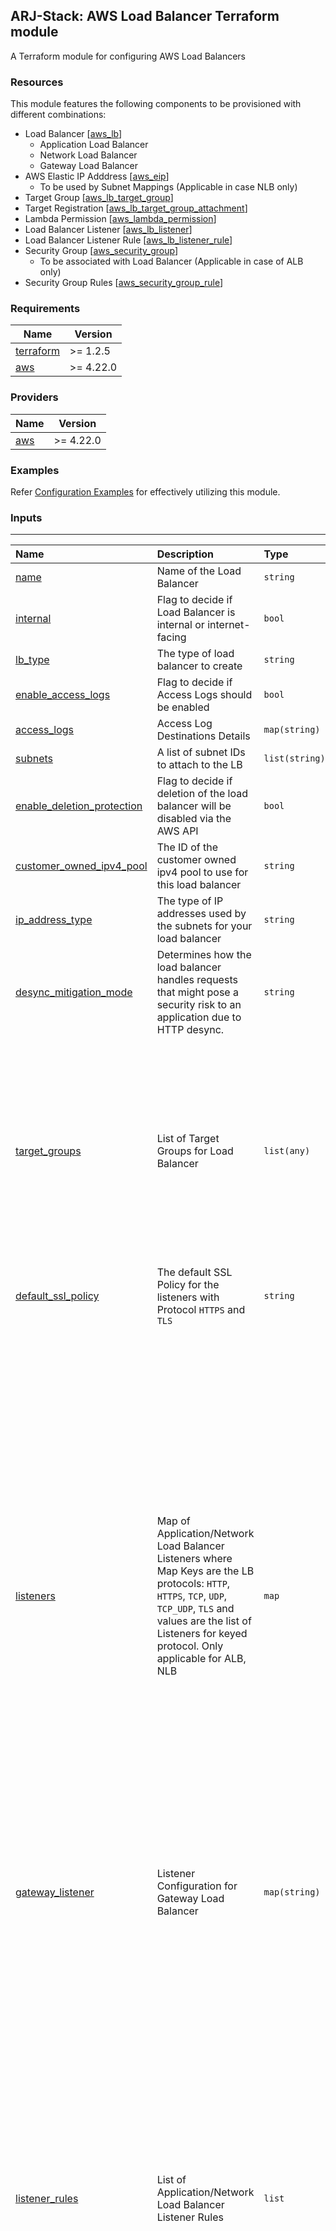 ## ARJ-Stack: AWS Load Balancer Terraform module

A Terraform module for configuring AWS Load Balancers

### Resources
This module features the following components to be provisioned with different combinations:

- Load Balancer [[aws_lb](https://registry.terraform.io/providers/hashicorp/aws/latest/docs/resources/lb)]
    - Application Load Balancer
    - Network Load Balancer
    - Gateway Load Balancer
- AWS Elastic IP Adddress [[aws_eip](https://registry.terraform.io/providers/hashicorp/aws/latest/docs/resources/eip)]
    - To be used by Subnet Mappings (Applicable in case NLB only)
- Target Group [[aws_lb_target_group](https://registry.terraform.io/providers/hashicorp/aws/latest/docs/resources/lb_target_group)]
- Target Registration [[aws_lb_target_group_attachment](https://registry.terraform.io/providers/hashicorp/aws/latest/docs/resources/lb_target_group_attachment)]
- Lambda Permission [[aws_lambda_permission](https://registry.terraform.io/providers/hashicorp/aws/latest/docs/resources/lambda_permission)]
- Load Balancer Listener [[aws_lb_listener](https://registry.terraform.io/providers/hashicorp/aws/latest/docs/resources/lb_listener)]
- Load Balancer Listener Rule [[aws_lb_listener_rule](https://registry.terraform.io/providers/hashicorp/aws/latest/docs/resources/lb_listener_rule)]
- Security Group [[aws_security_group](https://registry.terraform.io/providers/hashicorp/aws/latest/docs/resources/security_group)]
    - To be associated with Load Balancer (Applicable in case of ALB only)
- Security Group Rules [[aws_security_group_rule](https://registry.terraform.io/providers/hashicorp/aws/latest/docs/resources/security_group_rule)]

### Requirements

| Name | Version |
|------|---------|
| <a name="requirement_terraform"></a> [terraform](#requirement\_terraform) | >= 1.2.5 |
| <a name="requirement_aws"></a> [aws](#requirement\_aws) | >= 4.22.0 |

### Providers

| Name | Version |
|------|---------|
| <a name="provider_aws"></a> [aws](#provider\_aws) | >= 4.22.0 |

### Examples

Refer [Configuration Examples](https://github.com/arjstack/terraform-aws-examples/tree/main/aws-load-balancer) for effectively utilizing this module.

### Inputs
---

| Name | Description | Type | Default | Required | Example|
|:------|:------|:------|:------|:------:|:------|
| <a name="name"></a> [name](#input\_name) | Name of the Load Balancer | `string` |  | yes | |
| <a name="internal"></a> [internal](#input\_internal) | Flag to decide if Load Balancer is internal or internet-facing | `bool` | `false` | no | |
| <a name="lb_type"></a> [lb_type](#input\_lb\_type) | The type of load balancer to create | `string` | `application` | no | |
| <a name="enable_access_logs"></a> [enable_access_logs](#input\_enable\_access\_logs) | Flag to decide if Access Logs should be enabled | `bool` | `false` | no | |
| <a name="access_logs"></a> [access_logs](#access\_logs) | Access Log Destinations Details | `map(string)` | `{}` | no | |
| <a name="subnets"></a> [subnets](#input\_subnets) | A list of subnet IDs to attach to the LB | `list(string)` | `[]` | no | |
| <a name="enable_deletion_protection"></a> [enable_deletion_protection](#input\_enable_deletion_protection) | Flag to decide if deletion of the load balancer will be disabled via the AWS API | `bool` | `false` | no | |
| <a name="customer_owned_ipv4_pool"></a> [customer_owned_ipv4_pool](#input\_customer\_owned\_ipv4\_pool) | The ID of the customer owned ipv4 pool to use for this load balancer | `string` |  | no | |
| <a name="ip_address_type"></a> [ip_address_type](#input\_ip\_address\_type) | The type of IP addresses used by the subnets for your load balancer | `string` | `ipv4` | no | |
| <a name="desync_mitigation_mode"></a> [desync_mitigation_mode](#input\_desync\_mitigation\_mode) | Determines how the load balancer handles requests that might pose a security risk to an application due to HTTP desync. | `string` | `defensive` | no | |
| <a name="target_groups"></a> [target_groups](#target\_group) | List of Target Groups for Load Balancer | `list(any)` | `[]` | no | <pre>[<br>   {<br>     name = "alb-target-1"<br>     target_type  = "ip"<br>     port = 80<br>     protocol = "HTTP"<br>     interval = 60<br><br>     health_check = {<br>         healthy_threshold = 5<br>         unhealthy_threshold = 3<br>     }<br>     stickiness = {<br>       type = "lb_cookie"<br>       cookie_duration = 3600<br>     }<br>   }<br>] |
| <a name="default_ssl_policy"></a> [default_ssl_policy](#input\_default\_ssl\_policy) | The default SSL Policy for the listeners with Protocol `HTTPS` and `TLS` | `string` | `"ELBSecurityPolicy-2016-08"` | no | |
| <a name="listeners"></a> [listeners](#listener) | Map of Application/Network Load Balancer Listeners where Map Keys are the LB protocols: `HTTP`, `HTTPS`, `TCP`, `UDP`, `TCP_UDP`, `TLS` and values are the list of Listeners for keyed protocol. Only applicable for ALB, NLB | `map` | `{}` | no | <pre>{<br>   http = [<br>     {<br>       port = 80<br>       order = 3000<br>       forward = {<br>         target_groups = {<br>           "alb-target-8080" = {<br>             weight = 70<br>           }<br>           "alb-target-8081" = {<br>             weight = 30<br>           }<br>         }<br>         stickiness = 60<br>       }<br>     },<br>     {<br>       port = 81<br>       order = 3000<br>       action_type = "redirect"<br>       redirect = {<br>         port        = "8081"<br>         protocol    = "HTTP"<br>         status_code = "HTTP_301"<br>       }<br>     },<br>   ],<br>   https = [<br>     {<br>       port = 443<br>       action_type = "authenticate-cognito"<br>       order = 3000<br>       certificate_arn = "arn:aws:acm:<region>::certificate/<certificate_ID>"<br>       authenticate_cognito = {<br>         user_pool_arn       = "arn:aws:cognito-idp:<region>::userpool/<pool_id>"<br>         user_pool_client_id = "client id"<br>         user_pool_domain    = "domain"<br>       }<br>     }<br>   ]<br>} |
| <a name="gateway_listener"></a> [gateway_listener](#input\_gateway_listener) | Listener Configuration for Gateway Load Balancer | `map(string)` | `{}` | no | <pre>{<br>   target_group = "Default Target Group Name for Gateway LB"<br>} |
| <a name="listener_rules"></a> [listener_rules](#listener_rule) | List of Application/Network Load Balancer Listener Rules | `list` | `[]` | no | <pre>[<br>   {<br>     listener_protocol = "HTTP"<br>     listener_port = 80<br>     priority = 200<br><br>     actions = {<br>       forward = {<br>         target_group = "target group name"<br>       },<br>       redirect = {<br>         // redirect action properties<br>       }<br>     }<br>     conditions = {<br>       path_pattern =[<br>         "/images",<br>         "static"<br>       ]<br>       source_ip = ["xxx.xxx.xxx.xxx/xx"]<br>     }<br>   },<br>   {<br>     listener_protocol = "HTTP"<br>     listener_port = 81<br>     priority = 300<br><br>     actions = {<br>       weighted_forward = {<br>         target_groups = {<br>           // define at least 2 target maps with weight<br>         }<br>       },<br>       fixed_response = {<br>         // fixed-response action properties<br>       }<br>     }<br>     conditions = {<br>       values for one of the conditions<br>       host_header = [<br>         "arjstack.com",<br>         "google.com"<br>       ]<br>     }<br>   }<br>] |
| <a name="default_tags"></a> [default_tags](#input\_default\_tags) | A map of tags to assign to all the resource | `map` | `{}` | no | |


#### Application/Gateway Load Balancer Specific Properties
---

| Name | Description | Type | Default | Required | Example|
|:------|:------|:------|:------|:------:|:------|
| <a name="security_groups"></a> [security_groups](#input\_security\_groups) | A list of security group IDs to assign to the LB | `list(string)` | `[]` | no | |
| <a name="create_sg"></a> [create_sg](#input\_create\_sg) | Flag to decide if Security Group needs to be provisioned that will be assinged to Application Load Balancer | `bool` | `false` | no | |
| <a name="vpc_id"></a> [vpc_id](#input\_vpc\_id) | The ID of VPC; <br>- Required while SG provisioning for ALB<br>- Required while provisiong target group with `ip` or `instance` | `string` |  | no | |
| <a name="sg_name"></a> [sg_name](#input\_sg\_name) | The name of the Security group | `string` | `<ALB Name>-sg` | no | |
| <a name="sg_rules"></a> [sg_rules](#sg\_rules) | Configuration List for Security Group Rules of Security Group | `map` | `{}` | no | <pre>{<br>   ingress = [<br>      {<br>        rule_name = "Self Ingress Rule"<br>        description = "Self Ingress Rule"<br>        from_port =0<br>        to_port = 0<br>        protocol = "-1"<br>        self = true<br>      },<br>      {<br>        rule_name = "Ingress from IPv4 CIDR"<br>        description = "IPv4 Rule"<br>        from_port = 443<br>        to_port = 443<br>        protocol = "tcp"<br>        cidr_blocks = ["xx.xx.xx.xx/xx"]<br>      }<br>   ]<br>   egress =[<br>      {<br>        rule_name = "Self Egress Rule"<br>        description = "Self Egress Rule"<br>        from_port =0<br>        to_port = 0<br>        protocol = "-1"<br>        self = true<br>      }<br>   ]<br>} |
| <a name="drop_invalid_header_fields"></a> [drop_invalid_header_fields](#input\_drop\_invalid\_header\_fields) | Indicates whether HTTP headers with header fields that are not valid are removed by the load balancer (true) or routed to targets (false) | `bool` | `false` | no | |
| <a name="idle_timeout"></a> [idle_timeout](#input\_idle\_timeout) | The time in seconds that the connection is allowed to be idle | `number` | `60` | no | |
| <a name="enable_http2"></a> [enable_http2](#input\_enable\_http2) | Flag to decide if HTTP/2 is enabled in load balancers | `bool` | `true` | no | |
| <a name="enable_waf_fail_open"></a> [enable_waf_fail_open](#input\_enable\_waf\_fail\_open) | Indicates whether to route requests to targets if lb fails to forward the request to AWS WAF | `bool` | `false` | no | |

#### Network Load Balancer Specific Properties
---

| Name | Description | Type | Default | Required | Example|
|:------|:------|:------|:------|:------:|:------|
| <a name="subnet_mappings"></a> [subnet_mappings](#subnet\_mappings) | List of the configurations of the Subnets which are being attached to Load Balancer. <br> This property will take preference over the property `subnets`  | `list(any)` | `[]` | no | <pre>[<br>   {<br>     subnet_id = "subnet-1xxxxxx......."<br>     create_eip = true<br>   },<br>   {<br>     subnet_id = "subnet-2xxxx........."<br>     allocation_id = "Allocation ID"<br>     ## it will be skipped simply<br>     ## as LB is internet facing<br>     private_ipv4_address = "<Private IP from this subnet>"<br>   },<br>] |

#### Network/Gateway Load Balancer Specific Properties
---

| Name | Description | Type | Default | Required |
|:------|:------|:------|:------|:------:|
| <a name="enable_cross_zone_load_balancing"></a> [enable_cross_zone_load_balancing](#input\_enable\_cross\_zone\_load\_balancing) | Flag to decide if cross-zone load balancing of the load balancer will be enabled | `bool` | `false` | no |

### Nested Configuration Maps:  

#### access_logs
| Name | Description | Type | Default | Required |
|:------|:------|:------|:------|:------:|
| <a name="bucket"></a> [bucket](#input\_bucket) | The S3 bucket name to store the logs in | `string` |  | yes |
| <a name="prefix"></a> [prefix](#input\_prefix) | The S3 bucket prefix. Logs are stored in the root if not configured. | `string` |  | no |

#### subnet_mappings
| Name | Description | Type | Default | Required |
|:------|:------|:------|:------|:------:|
| <a name="subnet_id"></a> [subnet_id](#input\_subnet\_id) | ID of the subnet of which to attach to the load balancer | `string` |  | yes |
| <a name="create_eip"></a> [create_eip](#input\_create\_eip) | Flag to decide if new Elastic IP address allocation is required | `bool` | `false` | no |
| <a name="allocation_id"></a> [allocation_id](#input\_allocation\_id) | The allocation ID of the Elastic IP address. It will be ignored if `create_eip` is set `true` | `string` |  | no |
| <a name="private_ipv4_address"></a> [private_ipv4_address](#input\_private\_ipv4\_address) | A private ipv4 address within the subnet to assign to the internal-facing load balancer.  | `string` |  | no |
| <a name="ipv6_address"></a> [ipv6_address](#input\_ipv6\_address) | An ipv6 address within the subnet to assign to the internet-facing load balancer.  | `string` |  | no |

#### sg_rules
[ Ingress / Egress ]

- Map of Security Group Rules with 2 Keys `ingress` and `egress`.
- The value for each key will be a list of Security group rules where each entry of the list will again be a map of SG Rule Configuration

Refer [SG Rules Configuration](https://github.com/arjstack/terraform-aws-security-groups/blob/v1.0.0/README.md#security-group-rule--ingress--egress-) for the structure

#### target_group

| Name | Description | Type | Default | Required | Example|
|:------|:------|:------|:------|:------:|:------|
| <a name="name"></a> [name](#input\_name) | Name of the target group | `string` |  | yes | |
| <a name="target_type"></a> [target_type](#input\_target\_type) | Type of target<br>- NLB do not support the `lambda` target type.<br>- ALB do not support the `alb` target type. | `string` | `"instance"` | no | |
| <a name="port"></a> [port](#input\_port) | Port on which targets receive traffic, unless overridden when registering a specific target.<br> Set as `6081` as default for GatewayLoad Balancer. | `number` |  | no | |
| <a name="protocol"></a> [protocol](#input\_protocol) | Protocol to use to connect with the target.<br>- Set as `GENEVE` as default for GatewayLoad Balancer.<br>- Not required in `target_type` is `lambda` | `string` |  | no | |
| <a name="protocol_version"></a> [protocol_version](#input\_protocol\_version) | The protocol version. Only applicable when `protocol` is `HTTP` or `HTTPS` | `string` |  | no | |
| <a name="connection_termination"></a> [connection_termination](#input\_connection\_termination) | Whether to terminate connections at the end of the deregistration timeout on Load Balancers. Only applicable with NLB. | `bool` | `false` | no | |
| <a name="deregistration_delay"></a> [deregistration_delay](#input\_deregistration\_delay) | Time, in seconds, for Elastic Load Balancing to wait before changing the state of a deregistering target from draining to unused. | `number` | `300` | no | |
| <a name="load_balancing_algorithm_type"></a> [load_balancing_algorithm_type](#input\_load\_balancing\_algorithm\_type) | Determines how the Load balancer selects targets when routing requests. Only applicable with ALB. | `string` | `round_robin` | no | |
| <a name="lambda_multi_value_headers_enabled"></a> [lambda_multi_value_headers_enabled](#input\_lambda\_multi\_value\_headers\_enabled) | Whether the request and response headers exchanged between the load balancer and the Lambda function include arrays of values or strings. Only applicable with `target_type` as `lambda`. | `bool` | `false` | no | |
| <a name="preserve_client_ip"></a> [preserve_client_ip](#input\_preserve\_client\_ip) | Whether client IP preservation is enabled. | `bool` |  | no | |
| <a name="proxy_protocol_v2"></a> [proxy_protocol_v2](#input\_proxy\_protocol\_v2) | Whether to enable support for proxy protocol v2 on Load Balancers. Only applicable with NLB. | `bool` | `false` | no | |
| <a name="slow_start"></a> [slow_start](#input\_slow\_start) | Time, in seconds, for targets to warm up before the load balancer sends them a full share of requests. | `number` | `0` | no | |
| <a name="health_check"></a> [health_check](#health\_check) | Health Check configuration | `map(any)` |  | no | |
| <a name="stickiness"></a> [stickiness](#stickiness) | Stickiness configuration | `map(any)` |  | no | |
| <a name="targets"></a> [targets](#targets) | List of Targets to be registered with the target Group | `list(any)` |  | no | <pre>[<br>   {<br>     name        = "target-1"<br>     target_id   = "<EC2 Instance#1 ID>"<br>     port        = 80<br>   },<br>   {<br>     name        = "target-2"<br>     target_id   = "<EC2 Instance#2 ID>"<br>     port        = 8080<br>   }<br>] |

#### health_check

- At least one property needs to be defined

| Name | Description | Type | Default | Required |
|:------|:------|:------|:------|:------:|
| <a name="enabled"></a> [enabled](#input\_enabled) | Whether health checks are enabled | `bool` | `true` | no |
| <a name="protocol"></a> [protocol](#input\_protocol) | Protocol to use to connect with the target. It is not required in `target_type` is `lambda` | `string` | `"HTTP"` | no |
| <a name="path"></a> [path](#input\_path) | Destination for the health check request. | `string` |  | no |
| <a name="port"></a> [port](#input\_port) | Port to use to connect with the target. | `string` | `"traffic-port"` | no |
| <a name="interval"></a> [interval](#input\_interval) | Approximate amount of time, in seconds, between health checks of an individual target. | `number` | `30` | no |
| <a name="healthy_threshold"></a> [healthy_threshold](#input\_healthy\_threshold) | Number of consecutive health checks successes required before considering an unhealthy target healthy. | `number` | `3` | no |
| <a name="unhealthy_threshold"></a> [unhealthy_threshold](#input\_unhealthy\_threshold) | Number of consecutive health check failures required before considering the target unhealthy.<br>It should be the same as `healthy_threshold` if it is NLB. | `number` | `3` | no |
| <a name="timeout"></a> [timeout](#input\_timeout) | Amount of time, in seconds, during which no response means a failed health check. | `number` |  | no |
| <a name="matcher"></a> [matcher](#input\_matcher) | Response codes to use when checking for a healthy responses from a target. Only applicable with ALB. | `string` |  | no |

#### stickiness

| Name | Description | Type | Default | Required |
|:------|:------|:------|:------|:------:|
| <a name="enabled"></a> [enabled](#input\_enabled) | Boolean to enable / disable stickiness | `bool` | `true` | no |
| <a name="type"></a> [type](#input\_type) | The type of sticky sessions. | `string` |  | yes |
| <a name="cookie_name"></a> [cookie_name](#input\_cookie_name) | Name of the application based cookie. Only Valid if stickiness `type` is `app_cookie` | `string` |  | no |
| <a name="cookie_duration"></a> [cookie_duration](#input\_cookie_duration) | The time period, in seconds, during which requests from a client should be routed to the same target. Only Valid if stickiness `type` is `lb_cookie` | `number` |  | no |

#### targets

| Name | Description | Type | Default | Required |
|:------|:------|:------|:------|:------:|
| <a name="name"></a> [name](#input\_name) | Unique identifier within the list, for Terraform perspective | `string` |  | yes |
| <a name="target_id"></a> [target_id](#input\_target_id) | ID of the target to be registered; Instance ID, COntainer ID, or Lambda ARN, ARN of another ALB | `string` |  | yes |
| <a name="port"></a> [port](#input\_port) | Port on which target receives the traffic | `string` |  | no |
| <a name="availability_zone"></a> [availability_zone](#input\_availability\_zone) | The Availability Zone where the IP address of the target is to be registered. | `string` |  | no |

#### listener

| Name | Description | Type | Default | Required | Example|
|:------|:------|:------|:------|:------:|:------|
| <a name="port"></a> [port](#input\_port) | Port on which the load balancer is listening.  | `number` |  | yes | |
| <a name="ssl_policy"></a> [ssl_policy](#input\_ssl\_policy) | Name of the SSL Policy for the listener. Only for `HTTPS` and `TLS` | `string` |  | no | |
| <a name="certificate_domain"></a> [certificate_domain](#input\_certificate\_domain) | Fully Qualified domain for which Certificate status in ACM is `ISSUED`. Only for `HTTPS` and `TLS` | `string` |  | no | |
| <a name="certificate_arn"></a> [certificate_arn](#input\_certificate\_arn) | ARN of the default SSL server certificate. <br>Only for `HTTPS` and `TLS`<br>This property will take preference over `certificate_domain` | `string` |  | no | |
| <a name="alpn_policy"></a> [alpn_policy](#input\_alpn\_policy) | Name of the Application-Layer Protocol Negotiation (ALPN) policy. Only for `TLS` | `string` |  | no | |
| <a name="action_type"></a> [action_type](#input\_action\_type) | Type of Default routing action | `string` | `"forward"` | no | |
| <a name="forward"></a> [forward](#action\_forward) | Forward Route Configurations.<br>(Must define if `action_type` is not set or is set to `forward`) | `map(any)` |  | no | <pre>{<br>   target_groups = {<br>     "alb-target-8080" = {<br>       weight = 70<br>     }<br>     "alb-target-8081" = {<br>       weight = 30<br>     }<br>   }<br>   stickiness = 60<br>} |
| <a name="redirect"></a> [redirect](#action\_redirect) | Redirect Route Configurations.<br>(Must define if `action_type` is set to `redirect`) | `map(any)` |  | no | <pre>{<br>   port        = "8081"<br>   protocol    = "HTTP"<br>   status_code = "HTTP_301"<br>} |
| <a name="fixed_response"></a> [fixed_response](#action\_fixed\_response) | Fixed Response Route Configurations.<br>(Must define if `action_type` is set to `fixed_response`) | `map(any)` |  | no | <pre>{<br>   content_type = "text/plain"<br>   message_body = "Fixed message"<br>   status_code = "200"<br>} |
| <a name="authenticate_cognito"></a> [authenticate_cognito](#action\_authenticate\_cognito) | Cognito Authetication Route Configurations.<br>(Must define if `action_type` is set to `authenticate_cognito`) | `map(any)` |  | no | |
| <a name="authenticate_oidc"></a> [authenticate_oidc](#action\_authenticate\_oidc) | OIDC Authetication Route Configurations.<br>(Must define if `action_type` is set to `authenticate_oidc`) | `map(any)` |  | no | |

#### action_forward

| Name | Description | Type | Default | Required | Example|
|:------|:------|:------|:------|:------:|:------|
| <a name="target_groups"></a> [target_groups](#input\_target\_groups) | Map of 1-5 target group blocks | `map(any)` |  | no | <pre>{<br>   "alb-target-8080" = {<br>     weight = 70<br>   }<br>   "alb-target-8081" = {<br>     weight = 30<br>   }<br>} |
| <a name="stickiness"></a> [stickiness](#input\_stickiness) | Time period, in seconds, during which requests from a client should be routed to the same target group. | `number` |  | no | |

#### action_redirect

| Name | Description | Type | Default | Required |
|:------|:------|:------|:------|:------:|
| <a name="status_code"></a> [status_code](#input\_status\_code) | HTTP redirect code. Either `HTTP_301` or `HTTP_302` | `string` |  | yes |
| <a name="path"></a> [path](#input\_path) | Absolute path, starting with the leading "/". | `string` | `"/#{path}"` | no |
| <a name="host"></a> [host](#input\_host) | Hostname | `string` | `"#{host}"` | no |
| <a name="port"></a> [port](#input\_port) | Port | `number` | `"#{port}"` | no |
| <a name="protocol"></a> [protocol](#input\_protocol) | Protocol | `string` | `"#{protocol}"` | no |
| <a name="query"></a> [query](#input\_query) | Query parameters, URL-encoded when necessary, but not percent-encoded. | `string` | `"#{query}"` | no |

#### action_fixed_response

| Name | Description | Type | Default | Required |
|:------|:------|:------|:------|:------:|
| <a name="content_type"></a> [content_type](#input\_content\_type) | Content type | `string` |  | yes |
| <a name="message_body"></a> [message_body](#input\_message\_body) | Message body | `string` |  | no |
| <a name="status_code"></a> [status_code](#input\_status\_code) | HTTP response code | `string` |  | no |

#### action_authenticate_cognito

| Name | Description | Type | Default | Required |
|:------|:------|:------|:------|:------:|
| <a name="user_pool_arn"></a> [user_pool_arn](#input\_user\_pool\_arn) | ARN of the Cognito user pool | `string` |  | yes |
| <a name="user_pool_client_id"></a> [user_pool_client_id](#input\_user\_pool\_client\_id) | ID of the Cognito user pool client. | `string` |  | yes |
| <a name="user_pool_domain"></a> [user_pool_domain](#input\_user\_pool\_domain) | Domain prefix or fully-qualified domain name of the Cognito user pool. | `string` |  | yes |
| <a name="authentication_request_extra_params"></a> [authentication_request_extra_params](#input\_authentication\_request\_extra\_params) | Query parameters to include in the redirect request to the authorization endpoint. | `map(string)` |  | no |
| <a name="on_unauthenticated_request"></a> [on_unauthenticated_request](#input\_on\_unauthenticated\_request) | Behavior if the user is not authenticated. | `string` |  | no |
| <a name="scope"></a> [scope](#input\_scope) | Set of user claims to be requested from the IdP. | `set(string)` |  | no |
| <a name="session_cookie_name"></a> [session_cookie_name](#input\_session\_cookie\_name) | Name of the cookie used to maintain session information. | `string` |  | no |
| <a name="session_timeout"></a> [session_timeout](#input\_session\_timeout) | Maximum duration of the authentication session, in seconds. | `number` |  | no |

#### action_authenticate_oidc

| Name | Description | Type | Default | Required |
|:------|:------|:------|:------|:------:|
| <a name="issuer"></a> [issuer](#input\_issuer) | OIDC issuer identifier of the IdP. | `string` |  | yes |
| <a name="authorization_endpoint"></a> [authorization_endpoint](#input\_authorization\_endpoint) | Authorization endpoint of the IdP. | `string` |  | yes |
| <a name="client_id"></a> [client_id](#input\_client\_id) | OAuth 2.0 client identifier | `string` |  | yes |
| <a name="client_secret"></a> [client_secret](#input\_client\_secret) | OAuth 2.0 client secret | `string` |  | yes |
| <a name="token_endpoint"></a> [token_endpoint](#input\_token\_endpoint) | Token endpoint of the IdP | `string` |  | yes |
| <a name="user_info_endpoint"></a> [user_info_endpoint](#input\_user\_info\_endpoint) | User info endpoint of the IdP | `string` |  | yes |
| <a name="authentication_request_extra_params"></a> [authentication_request_extra_params](#input\_authentication\_request\_extra\_params) | Query parameters to include in the redirect request to the authorization endpoint. | `map(string)` |  | no |
| <a name="on_unauthenticated_request"></a> [on_unauthenticated_request](#input\_on\_unauthenticated\_request) | Behavior if the user is not authenticated. | `string` |  | no |
| <a name="scope"></a> [scope](#input\_scope) | Set of user claims to be requested from the IdP | `set(string)` |  | no |
| <a name="session_cookie_name"></a> [session_cookie_name](#input\_session\_cookie\_name) | Name of the cookie used to maintain session information. | `string` |  | no |
| <a name="session_timeout"></a> [session_timeout](#input\_session\_timeout) | Maximum duration of the authentication session, in seconds. | `number` |  | no |

#### listener_rule

| Name | Description | Type | Default | Required |
|:------|:------|:------|:------|:------:|
| <a name="listener_protocol"></a> [listener_protocol](#input\_listener\_protocol) | Listener Reference- The Load Balancer Protocol  | `string` |  | yes |
| <a name="listener_port"></a> [listener_port](#input\_listener\_port) | Listener Reference- The Load Balancer Port | `number` |  | yes |
| <a name="priority"></a> [priority](#input\_priority) | Priority of Rule | `number` |  | yes |
| <a name="actions"></a> [actions](#input\_actions) | The Map of Routing Actions (at least one action is required):<br>`forward`: It is a map with single property `target_group`<br>[`weighted_forward`](#action_forward)<br>[`redirect`](#action_redirect)<br>[`fixed-response`](#action_fixed_response)<br>[`authenticate_cognito`](#action_authenticate_cognito)<br>[`authenticate_oidc`](#action_authenticate_oidc) | `string` |  | yes |
| <a name="conditions"></a> [conditions](#conditions) | Map of Conditions used with the Rule: At least one condition is required. | `map` |  | yes |

#### conditions

| Name | Description | Type | Default | Required | Example|
|:------|:------|:------|:------|:------:|:------|
| <a name="host_header"></a> [host_header](#input\_host\_header) | Contains a single values item which is a list of host header patterns to match | `list(string)` |  | yes | <pre>[<br>   "arjstack.com",<br>   "google.com"<br>] |
| <a name="http_header"></a> [http_header](#input\_http\_header) | HTTP headers to match. | `map` |  | yes | <pre>{<br>   header_name = "x-amz-security-token"<br>   header_values = ["v1", "v2"]<br>}|
| <a name="http_request_method"></a> [http_request_method](#input\_http\_request\_method) | Contains a single values item which is a list of HTTP request methods or verbs to match. | `list(string)` |  | yes | <pre>[<br>   "PUT",<br>   "POST"<br>] |
| <a name="path_pattern"></a> [path_pattern](#input\_path\_pattern) | Contains a single values item which is a list of path patterns to match against the request URL. | `list(string)` |  | yes | <pre>[<br>   "/images",<br>   "/static"<br>] |
| <a name="query_string"></a> [query_string](#input\_query\_string) | Query strings (key-value pair) to match | `list` |  | yes | <pre>[<br>   {<br>     key = "type"<br>     value = "images"<br>   },<br>   {<br>     key = "location"<br>     value = "asia"<br>   },<br>] |
| <a name="source_ip"></a> [source_ip](#input\_source_ip) | Contains a single values item which is a list of source IP CIDR notations to match. | `list(string)` |  | no | <pre>[<br>   "xxx.xxx.xxx.xxx/xx",<br>   "xxx.xxx.xxx.xxx/xx"<br>] |

### Outputs

| Name | Type | Description |
|:------|:------|:------|
| <a name="arn"></a> [arn](#output\_arn) | `string` | The ARN of the load balancer |
| <a name="dns_name"></a> [dns_name](#output\_dns\_name) | `string` | The DNS name of the load balancer |
| <a name="zone_id"></a> [zone_id](#output\_zone\_id) | `string` | The canonical hosted zone ID of the load balancer |
| <a name="sg_id"></a> [sg_id](#output\_sg\_id) | `string` | The Security Group ID associated to ALB |
| <a name="target_groups"></a> [target_groups](#output\_target\_groups) | `map(string)` | The target Groups' ARN |
| <a name="listeners"></a> [listeners](#output\_listeners) | `map(string)` | The Listeners' ARN for ALB/NLB |
| <a name="gateway_listener"></a> [gateway_listener](#output\_gateway\_listener) | `string` | Listener ARN for Gateway Load Balancer |

### Authors

Module is maintained by [Ankit Jain](https://github.com/ankit-jn) with help from [these professional](https://github.com/arjstack/terraform-aws-load-balancer/graphs/contributors).

